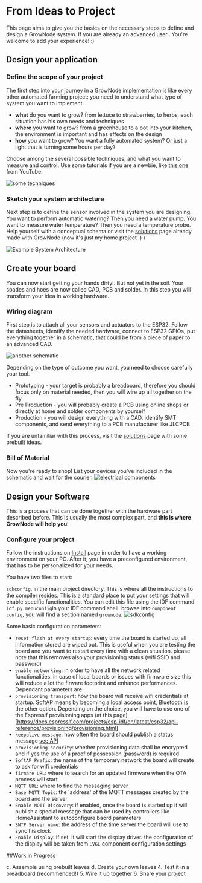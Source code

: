 
# From Ideas to Project

This page aims to give you the basics on the necessary steps to define and design a GrowNode system. If you are already an advanced user.. You're welcome to add your experience! :)

## Design your application

### Define the scope of your project
 
The first step into your journey in a GrowNode implementation is like every other automated farming project: you need to understand what type of system you want to implement. 
 - **what** do you want to grow? from lettuce to strawberries, to herbs, each situation has his own needs and techniques
 - **where** you want to grow? from a greenhouse to a pot into your kitchen, the environment is important and has effects on the design
 - **how** you want to grow? You want a fully automated system? Or just a light that is turning some hours per day?

Choose among the several possible techniques, and what you want to measure and control. 
Use some tutorials if you are a newbie, like [this one](https://www.youtube.com/watch?v=N7HNAD4EfkQ) from YouTube.

![some techniques](https://github.com/ogghst/GrowNode/blob/master/docs/resources/images/techniques.jpg?raw=true)

### Sketch your system architecture

Next step is to define the sensor involved in the system you are designing. 
You want to perform automatic watering? Then you need a water pump. You want to measure water temperature? Then you need a temperature probe. Help yourself with a conceptual schema or visit the [solutions](https://github.com/ogghst/GrowNode/tree/master/docs/resources/solutions/hydroboard1) page already made with GrowNode (now it's just my home project :) ) 

![Example System Architecture](https://github.com/ogghst/GrowNode/blob/master/docs/resources/images/schema3.png?raw=true)

## Create your board
You can now start getting your hands dirty!. But not yet in the soil. Your spades and hoes are now called CAD, PCB and solder.
In this step you will transform your idea in working hardware.

### Wiring diagram
First step is to attach all your sensors and actuators to the ESP32. Follow the datasheets, identify the needed hardware, connect to ESP32 GPIOs, put everything together in a schematic, that could be from a piece of paper to an advanced CAD.

![another schematic](https://github.com/ogghst/GrowNode/blob/master/docs/resources/images/schema5.png?raw=true)

Depending on the type of outcome you want, you need to choose carefully your tool.
 - Prototyping - your target is probably a breadboard, therefore you should focus only on material needed, then you will wire up all together on the fly
 - Pre Production - you will probably create a PCB using online shops or directly at home and solder components by yourself
 - Production - you will design everything with a CAD, identify SMT components, and send everything to a PCB manufacturer like JLCPCB

If you are unfamiliar with this process, visit the [solutions](https://github.com/ogghst/GrowNode/tree/master/docs/resources/solutions/hydroboard1) page with some prebuilt ideas.


### Bill of Material
Now you're ready to shop! List your devices you've included in the schematic and wait for the courier. 
![electrical components](https://github.com/ogghst/GrowNode/blob/master/docs/resources/images/electrical_components.jpg?raw=true)

## Design your Software
This is a process that can be done together with the hardware part described before. This is usually the most complex part, and **this is where GrowNode will help you**!

### Configure your project
 Follow the instructions on [Install](start.md) page in order to have a working environment on your PC.
 After it, you have a preconfigured environment, that has to be personalized for your needs.

 You have two files to start:

`sdkconfig`,  in the main project directory. This is where all the instructions to the compiler resides. This is a standard place to put your settings that will enable specific functionalities. 
You can edit this file using the IDF command `idf.py menuconfig`in your IDF command shell. browse into `component config`, you will find a section named `grownode`:
![sdkconfig](../img/sdkconfig1.png)

Some basic configuration parameters:

 - `reset flash at every startup`: every time the board is started up, all information stored are wiped out. This is useful when you are testing the board and you want to restart every time with a clean situation. please note that this removes also your provisioning status (wifi SSID and password)
 - `enable networking`: in order to have all the network related functionalities. in case of local boards or issues with firmware size this will reduce a lot the firware footprint and enhance performances. Dependant parameters are:
 - `provisioning transport`: how the board will receive wifi credentials at startup. SoftAP means by becoming a local access point, Bluetooth is the other option. Depending on the choice, you will have to use one of the Espressif provisioning apps (at this page)[https://docs.espressif.com/projects/esp-idf/en/latest/esp32/api-reference/provisioning/provisioning.html]
- `keepalive message`: how often the board should publish a status message [see API](html/index.html)
- `provisioning security`: whether provisioning data shall be encrypted and if yes the use of a proof of possession (password) is required
- `SoftAP Prefix`: the name of the temporary network the board will create to ask for wifi credentials
- `firmare URL`: where to search for an updated firmware when the OTA process will start
- `MQTT URL`: where to find the messaging server
- `Base MQTT Topic`: the 'address' of the MQTT messages created by the board and the server
- `Enable MQTT Discovery`: if enabled, once the board is started up it will publish a special message that can be used by controllers like HomeAssistant to autoconfigure baord parameters
- `SNTP Server name`: the address of the time server the board will use to sync his clock
- `Enable Display`: if set, it will start the display driver. the configuration of the display will be taken from `LVGL` component configuration settings 


##Work in Progress

c.	Assemble using prebuilt leaves 
d.	Create your own leaves
4.	Test it in a breadboard (recommended!) 
5.	Wire it up together
6.	Share your project
